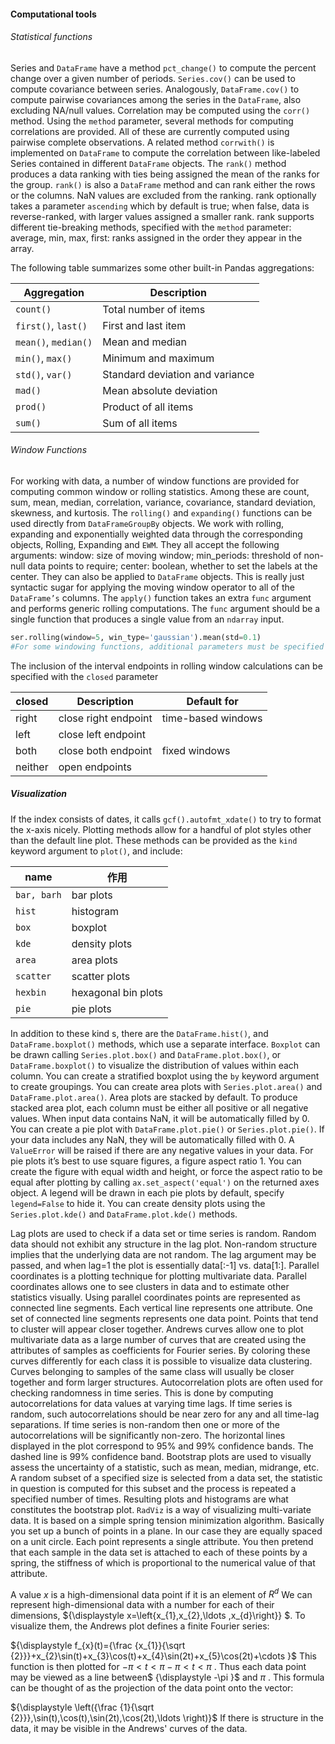 #### Computational tools

###### Statistical functions

Series and `DataFrame` have a method `pct_change()` to compute the percent change over a given number of periods. `Series.cov()` can be used to compute covariance between series. Analogously, `DataFrame.cov()` to compute pairwise covariances among the series in the `DataFrame`, also excluding NA/null values. Correlation may be computed using the `corr()` method. Using the `method` parameter, several methods for computing correlations are provided. All of these are currently computed using pairwise complete observations. A related method `corrwith()` is implemented on `DataFrame` to compute the correlation between like-labeled Series contained in different `DataFrame` objects. The `rank()` method produces a data ranking with ties being assigned the mean of the ranks for the group. `rank()` is also a `DataFrame` method and can rank either the rows or the columns. NaN values are excluded from the ranking. rank optionally takes a parameter `ascending` which by default is true; when false, data is reverse-ranked, with larger values assigned a smaller rank. rank supports different tie-breaking methods, specified with the `method` parameter: average, min, max, first: ranks assigned in the order they appear in the array.

The following table summarizes some other built-in Pandas aggregations:

| Aggregation              | Description                     |
| ------------------------ | ------------------------------- |
| ``count()``              | Total number of items           |
| ``first()``, ``last()``  | First and last item             |
| ``mean()``, ``median()`` | Mean and median                 |
| ``min()``, ``max()``     | Minimum and maximum             |
| ``std()``, ``var()``     | Standard deviation and variance |
| ``mad()``                | Mean absolute deviation         |
| ``prod()``               | Product of all items            |
| ``sum()``                | Sum of all items                |

###### Window Functions

For working with data, a number of window functions are provided for computing common window or rolling statistics. Among these are count, sum, mean, median, correlation, variance, covariance, standard deviation, skewness, and kurtosis. The `rolling()` and `expanding()` functions can be used directly from `DataFrameGroupBy` objects. We work with rolling, expanding and exponentially weighted data through the corresponding objects, Rolling, Expanding and `EWM`.  They all accept the following arguments: window: size of moving window; min_periods: threshold of non-null data points to require; center: boolean, whether to set the labels at the center. They can also be applied to `DataFrame` objects. This is really just syntactic sugar for applying the moving window operator to all of the `DataFrame’s` columns. The `apply()` function takes an extra `func` argument and performs generic rolling computations. The `func` argument should be a single function that produces a single value from an `ndarray` input. 

```python
ser.rolling(window=5, win_type='gaussian').mean(std=0.1)
#For some windowing functions, additional parameters must be specified
```

The inclusion of the interval endpoints in rolling window calculations can be specified with the `closed` parameter

| closed  | Description          | Default for        |
| ------- | -------------------- | ------------------ |
| right   | close right endpoint | time-based windows |
| left    | close left endpoint  |                    |
| both    | close both endpoint  | fixed windows      |
| neither | open endpoints       |                    |

##### Visualization

If the index consists of dates, it calls `gcf().autofmt_xdate()` to try to format the x-axis nicely. Plotting methods allow for a handful of plot styles other than the default line plot. These methods can be provided as the `kind` keyword argument to `plot()`, and include:

| name        | 作用                |
| ----------- | ------------------- |
| `bar, barh` | bar plots           |
| `hist`      | histogram           |
| `box`       | boxplot             |
| `kde`       | density plots       |
| `area`      | area plots          |
| `scatter`   | scatter plots       |
| `hexbin`    | hexagonal bin plots |
| `pie`       | pie plots           |

In addition to these kind s, there are the `DataFrame.hist()`, and `DataFrame.boxplot()` methods, which use a separate interface. `Boxplot` can be drawn calling `Series.plot.box()` and `DataFrame.plot.box()`, or `DataFrame.boxplot()` to visualize the distribution of values within each column. You can create a stratified boxplot using the `by` keyword argument to create groupings. You can create area plots with `Series.plot.area()` and `DataFrame.plot.area()`. Area plots are stacked by default. To produce stacked area plot, each column must be either all positive or all negative values. When input data contains NaN, it will be automatically filled by 0. You can create a pie plot with `DataFrame.plot.pie()` or `Series.plot.pie()`. If your data includes any NaN, they will be automatically filled with 0. A `ValueError` will be raised if there are any negative values in your data. For pie plots it’s best to use square figures, a figure aspect ratio 1. You can create the figure with equal width and height, or force the aspect ratio to be equal after plotting by calling `ax.set_aspect('equal')` on the returned axes object. A legend will be drawn in each pie plots by default, specify `legend=False` to hide it. You can create density plots using the `Series.plot.kde()` and `DataFrame.plot.kde()` methods. 

Lag plots are used to check if a data set or time series is random. Random data should not exhibit any structure in the lag plot. Non-random structure implies that the underlying data are not random. The lag argument may be passed, and when lag=1 the plot is essentially data[:-1] vs. data[1:].
Parallel coordinates is a plotting technique for plotting multivariate data. Parallel coordinates allows one to see clusters in data and to estimate other statistics visually. Using parallel coordinates points are represented as connected line segments. Each vertical line represents one attribute. One set of connected line segments represents one data point. Points that tend to cluster will appear closer together.
Andrews curves allow one to plot multivariate data as a large number of curves that are created using the attributes of samples as coefficients for Fourier series. By coloring these curves differently for each class it is possible to visualize data clustering. Curves belonging to samples of the same class will usually be closer together and form larger structures.
Autocorrelation plots are often used for checking randomness in time series. This is done by computing autocorrelations for data values at varying time lags. If time series is random, such autocorrelations should be near zero for any and all time-lag separations. If time series is non-random then one or more of the autocorrelations will be significantly non-zero. The horizontal lines displayed in the plot correspond to 95% and 99% confidence bands. The dashed line is 99% confidence band.
Bootstrap plots are used to visually assess the uncertainty of a statistic, such as mean, median, midrange, etc. A random subset of a specified size is selected from a data set, the statistic in question is computed for this subset and the process is repeated a specified number of times. Resulting plots and histograms are what constitutes the bootstrap plot.
`RadViz` is a way of visualizing multi-variate data. It is based on a simple spring tension minimization algorithm. Basically you set up a bunch of points in a plane. In our case they are equally spaced on a unit circle. Each point represents a single attribute. You then pretend that each sample in the data set is attached to each of these points by a spring, the stiffness of which is proportional to the numerical value of that attribute. 

A value $x$ is a high-dimensional data point if it is an element of ${R} ^{d}$ We can represent high-dimensional data with a number for each of their dimensions, ${\displaystyle x=\left\{x_{1},x_{2},\ldots ,x_{d}\right\}} $. To visualize them, the Andrews plot defines a finite Fourier series:

${\displaystyle f_{x}(t)={\frac {x_{1}}{\sqrt {2}}}+x_{2}\sin(t)+x_{3}\cos(t)+x_{4}\sin(2t)+x_{5}\cos(2t)+\cdots }$ 
This function is then plotted for ${\displaystyle -\pi <t<\pi } -\pi <t<\pi$ . Thus each data point may be viewed as a line between$ {\displaystyle -\pi }$  and ${\displaystyle \pi }$ . This formula can be thought of as the projection of the data point onto the vector:

${\displaystyle \left({\frac {1}{\sqrt {2}}},\sin(t),\cos(t),\sin(2t),\cos(2t),\ldots \right)}$
If there is structure in the data, it may be visible in the Andrews' curves of the data.